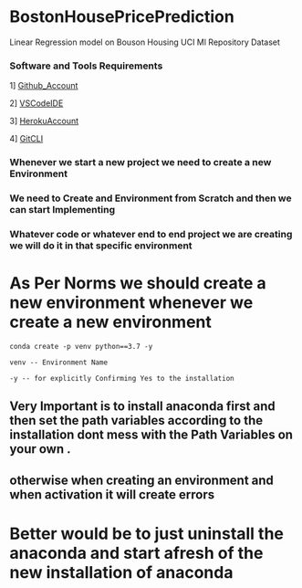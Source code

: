 # BostonHousePricePrediction

Linear Regression model on Bouson Housing UCI Ml Repository Dataset

### Software and Tools Requirements

1] [Github_Account](https://github.com/SuvraneelSaha)

2] [VSCodeIDE](https://heroku.com)

3] [HerokuAccount](https://code.visualstudio.com/)

4] [GitCLI](https://git-scm.com/book/en/v2/Getting-Started-The-Command-Line)

### Whenever we start a new project we need to create a new Environment

### We need to Create and Environment from Scratch and then we can start Implementing

### Whatever code or whatever end to end project we are creating we will do it in that specific environment

# As Per Norms we should create a new environment whenever we create a new environment

```
conda create -p venv python==3.7 -y
```

```
venv -- Environment Name
```

```
-y -- for explicitly Confirming Yes to the installation
```

## Very Important is to install anaconda first and then set the path variables according to the installation dont mess with the Path Variables on your own .

## otherwise when creating an environment and when activation it will create errors

# Better would be to just uninstall the anaconda and start afresh of the new installation of anaconda


